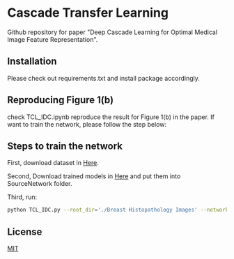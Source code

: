 # Cascade Transfer Learning

Github repository for paper "Deep Cascade Learning for Optimal Medical Image Feature Representation".

## Installation
Please check out requirements.txt and install package accordingly.

## Reproducing Figure 1(b)
check TCL_IDC.ipynb reproduce the result for Figure 1(b) in the paper. 
If want to train the network, please follow the step below:

## Steps to train the network

First, download dataset in [Here](https://www.kaggle.com/paultimothymooney/breast-histopathology-images).

Second, Download trained models in [Here](https://drive.google.com/drive/folders/1yqCOjaommJvcErzz01LiJaQbX8V6wy2b?usp=sharing)
and put them into SourceNetwork folder.

Third, run:
```bash
python TCL_IDC.py --root_dir='./Breast Histopathology Images' --network_address=./model/sourcemodel/SourceNetwork
```
## License
[MIT](https://choosealicense.com/licenses/mit/)
